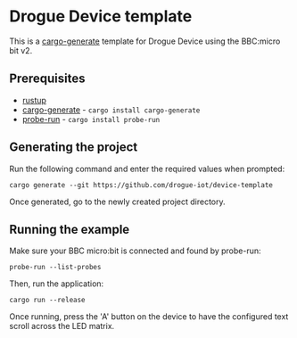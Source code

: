 # Drogue Device template

This is a [cargo-generate](https://github.com/cargo-generate/cargo-generate) template for Drogue Device using the BBC:micro bit v2.

## Prerequisites

* [rustup](https://rustup.rs/)
* [cargo-generate](https://github.com/cargo-generate/cargo-generate) - `cargo install cargo-generate`
* [probe-run](https://github.com/knurling-rs/probe-run) - `cargo install probe-run`


## Generating the project

Run the following command and enter the required values when prompted:

```
cargo generate --git https://github.com/drogue-iot/device-template
```

Once generated, go to the newly created project directory.

## Running the example

Make sure your BBC micro:bit is connected and found by probe-run:

```
probe-run --list-probes
```

Then, run the application:

```
cargo run --release
```

Once running, press the 'A' button on the device to have the configured text scroll across the LED matrix.
